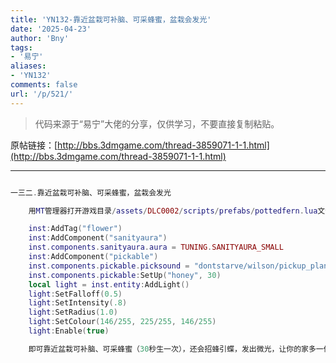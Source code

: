 ```yaml
---
title: 'YN132-靠近盆栽可补脑、可采蜂蜜，盆栽会发光'
date: '2025-04-23'
author: 'Bny'
tags:
- '易宁'
aliases:
- 'YN132'
comments: false
url: '/p/521/'
---
```


> 代码来源于“易宁”大佬的分享，仅供学习，不要直接复制粘贴。

原帖链接：[http://bbs.3dmgame.com/thread-3859071-1-1.html](http://bbs.3dmgame.com/thread-3859071-1-1.html)

---

```lua  

一三二.靠近盆栽可补脑、可采蜂蜜，盆栽会发光

	用MT管理器打开游戏目录/assets/DLC0002/scripts/prefabs/pottedfern.lua文件，在inst:AddComponent("inspectable")的下一行插入以下内容：

	inst:AddTag("flower")
	inst:AddComponent("sanityaura")
	inst.components.sanityaura.aura = TUNING.SANITYAURA_SMALL
	inst:AddComponent("pickable")
	inst.components.pickable.picksound = "dontstarve/wilson/pickup_plants"
	inst.components.pickable:SetUp("honey", 30)
	local light = inst.entity:AddLight()
	light:SetFalloff(0.5)
	light:SetIntensity(.8)
	light:SetRadius(1.0)
	light:SetColour(146/255, 225/255, 146/255)
	light:Enable(true)

	即可靠近盆栽可补脑、可采蜂蜜（30秒生一次），还会招蜂引蝶，发出微光，让你的家多一份温馨。盆栽在建造选项（画着锤子）下，用5个叶子、1个蜗牛壳碎片建造

```  

